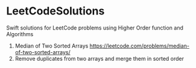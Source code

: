 # LeetCodeSolutions
Swift solutions for LeetCode problems using Higher Order function and Algorithms 

1. Median of Two Sorted Arrays
 https://leetcode.com/problems/median-of-two-sorted-arrays/
2. Remove duplicates from two arrays and merge them in sorted order
